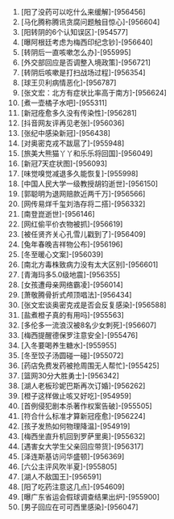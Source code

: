 
1. [阳了没药可以吃什么来缓解]-[956456]
1. [马化腾称腾讯贪腐问题触目惊心]-[956604]
1. [阳转阴的6个认知误区]-[954577]
1. [曝阿根廷考虑为梅西印纪念钞]-[956640]
1. [转阴后一直咳嗽怎么办]-[955995]
1. [外交部回应是否调整入境政策]-[956721]
1. [转阴后咳嗽是打扫战场过程]-[956354]
1. [球王贝利病情恶化]-[956787]
1. [张文宏：北方有症状比率高于南方]-[956624]
1. [煮一壶橘子水吧]-[955311]
1. [新冠痊愈多久没有传染性]-[956281]
1. [抖音网友评再见老张]-[956036]
1. [张纪中感染新冠]-[956438]
1. [对奥密克戎不跋扈了]-[955948]
1. [旅美大熊猫丫丫和乐乐将回国]-[956049]
1. [新冠7天症状图]-[956093]
1. [味觉嗅觉减退多久能恢复]-[955998]
1. [中国人民大学一级教授胡钧逝世]-[956150]
1. [郭聪明为退网赔款近两千万]-[956566]
1. [网传易烊千玺刘浩存将二搭]-[956332]
1. [南登崑逝世]-[956146]
1. [网红偷平价衣物被抓]-[956619]
1. [被任贤齐关心孔雪儿戳到了]-[956409]
1. [兔年春晚吉祥物公布]-[956196]
1. [冬至暖心文案]-[956039]
1. [南北方毒株致病力没有太大区别]-[956601]
1. [青海玛多5.0级地震]-[956355]
1. [女孩遭母亲网络霸凌]-[956014]
1. [萧敬腾骨折式颅顶唱法]-[956434]
1. [张文宏谈奥密克戎是否会反复感染]-[956588]
1. [盐煮橙子真的有用吗]-[955563]
1. [多伦多一流浪汉被8名少女刺死]-[956607]
1. [梅西提醒德保罗注意安全]-[955476]
1. [入冬要喝养生糖水]-[955955]
1. [冬至饺子汤圆碰一碰]-[955072]
1. [药店免费发药被抢周围无人帮忙]-[955425]
1. [篮网30分大胜勇士]-[956342]
1. [湖人老板珍妮巴斯再次订婚]-[956262]
1. [橙子这样做止咳又好吃]-[954959]
1. [首例侵犯剧本杀著作权案告破]-[955505]
1. [符合什么标准才算新冠痊愈]-[956224]
1. [孩子发热如何物理降温]-[954919]
1. [梅西坐直升机回到罗萨里奥]-[955632]
1. [遇害女大学生父亲回应带货]-[956317]
1. [泽连斯基访问华盛顿]-[956369]
1. [六公主评风吹半夏]-[955805]
1. [湖人不敌国王]-[956591]
1. [阳了吃药注意这几点]-[954609]
1. [曝广东省运会假球调查结果出炉]-[955900]
1. [男子回应在可可西里感染]-[956047]